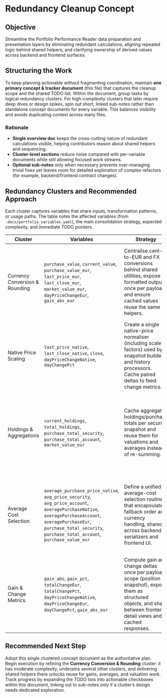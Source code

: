 # Redundancy Cleanup Concept

## Objective
Streamline the Portfolio Performance Reader data preparation and presentation layers by eliminating redundant calculations, aligning repeated logic behind shared helpers, and clarifying ownership of derived values across backend and frontend surfaces.

## Structuring the Work
To keep planning actionable without fragmenting coordination, maintain **one primary concept & tracker document** (this file) that captures the cleanup scope and the shared TODO list. Within the document, group tasks by logical redundancy clusters. For high-complexity clusters that later require deep dives or design spikes, spin out short, linked sub-notes rather than standalone concept documents for every variable. This balances visibility and avoids duplicating context across many files.

### Rationale
- **Single overview doc** keeps the cross-cutting nature of redundant calculations visible, helping contributors reason about shared helpers and sequencing.
- **Cluster-level sections** reduce noise compared with per-variable documents while still allowing focused work streams.
- **Optional sub-notes** only when necessary prevents over-managing trivial fixes yet leaves room for detailed exploration of complex refactors (for example, backend/frontend contract changes).

## Redundancy Clusters and Recommended Approach
Each cluster captures variables that share inputs, transformation patterns, or usage paths. The table notes the affected variables (from `.docs/portfolio_variables.yaml`), the main consolidation strategy, expected complexity, and immediate TODO pointers.

| Cluster | Variables | Strategy | Complexity | Initial TODOs |
| --- | --- | --- | --- | --- |
| Currency Conversion & Rounding | `purchase_value`, `current_value`, `purchase_value_eur`, `last_price_eur`, `last_close_eur`, `market_value_eur`, `dayPriceChangeEur`, `gain_abs_eur` | Centralise cent-to-EUR and FX conversions behind shared utilities, expose formatted outputs once per payload, and ensure cached values reuse the same helpers. | Medium | 1. Inventory existing conversion helpers in backend/frontend.<br>2. Define a shared conversion API (Python + TS).<br>3. Refactor payload builders to call the helper and drop inline divisions/rounding. |
| Native Price Scaling | `last_price_native`, `last_close_native`, `close`, `dayPriceChangeNative`, `dayChangePct` | Create a single native-price normaliser (including scale factors) used by snapshot builders and history processors. Cache paired deltas to feed change metrics. | Low | 1. Extract `PRICE_SCALE` usage to helper.<br>2. Update history and snapshot code to rely on helper.<br>3. Recompute day deltas using cached values. |
| Holdings & Aggregations | `current_holdings`, `total_holdings`, `purchase_total_security`, `purchase_total_account`, `market_value_eur` | Cache aggregated holdings/purchase totals per security snapshot and reuse them for valuations and averages instead of re-summing. | Medium | 1. Locate aggregation loops (portfolio builder, snapshot assembler).<br>2. Design shared data structure carrying totals and holdings.<br>3. Replace duplicate aggregations with structure references. |
| Average Cost Selection | `average_purchase_price_native`, `avg_price_security`, `avg_price_account`, `averagePurchaseNative`, `averagePurchaseAccount`, `averagePurchaseEur`, `purchase_total_security`, `purchase_total_account`, `purchase_value_eur` | Define a unified average-cost selection routine that encapsulates fallback order and currency handling, shared across backend serializers and frontend UI. | High | 1. Draft contract for `AverageCostContext` (inputs + outputs).<br>2. Implement backend helper returning structured averages.<br>3. Update frontend to consume precomputed context; remove duplicated fallback logic. |
| Gain & Change Metrics | `gain_abs`, `gain_pct`, `totalChangeEur`, `totalChangePct`, `dayPriceChangeNative`, `dayPriceChangeEur`, `dayChangePct`, `gain_abs_eur` | Compute gain and change deltas once per payload scope (position vs snapshot), expose them as structured objects, and share between frontend detail views and cached responses. | Medium | 1. Identify where gains are calculated (backend + cache + frontend).<br>2. Create `PerformanceMetrics` helper bundling absolute/percentage deltas.<br>3. Refactor UI/state layers to read from the helper outputs. |

## Recommended Next Step
Adopt this single clustered concept document as the authoritative plan. Begin execution by refining the **Currency Conversion & Rounding** cluster: it has moderate complexity, underpins several other clusters, and delivering shared helpers there unlocks reuse for gains, averages, and valuation work. Track progress by expanding the TODO lists into actionable checkboxes within this document, linking out to sub-notes only if a cluster’s design needs dedicated exploration.
